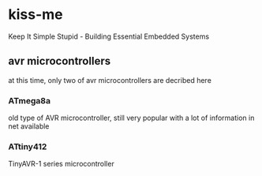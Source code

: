 # kiss-me
Keep It Simple Stupid - Building Essential Embedded Systems

## avr microcontrollers
at this time, only two of avr microcontrollers are decribed here


### ATmega8a
old type of AVR microcontroller, still very popular with a lot of information in net available

### ATtiny412
TinyAVR-1 series microcontroller
